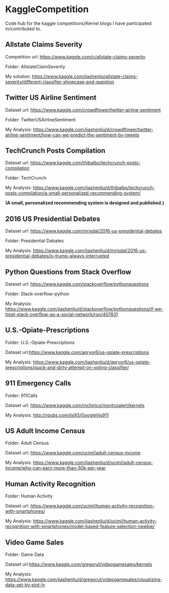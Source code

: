 # KaggleCompetition
Code hub for the kaggle competitions/Kernel blogs I have participated in/contributed to.

## Allstate Claims Severity

Competition url: https://www.kaggle.com/c/allstate-claims-severity

Folder: AllstateClaimSeverity

My solution: https://www.kaggle.com/jiashenliu/allstate-claims-severity/different-classifier-showcase-and-question

## Twitter US Airline Sentiment

Dataset url: https://www.kaggle.com/crowdflower/twitter-airline-sentiment

Folder: TwitterUSAirlineSentiment

My Analysis: https://www.kaggle.com/jiashenliu/d/crowdflower/twitter-airline-sentiment/how-can-we-predict-the-sentiment-by-tweets

## TechCrunch Posts Compilation

Dataset url: https://www.kaggle.com/thibalbo/techcrunch-posts-compilation

Folder: TechCrunch

My Analysis: https://www.kaggle.com/jiashenliu/d/thibalbo/techcrunch-posts-compilation/a-small-personalized-recommending-system/

**(A small, personalized recommending system is designed and published.)**

## 2016 US Presidential Debates

Dataset url: https://www.kaggle.com/mrisdal/2016-us-presidential-debates

Folder: Presidential Debates

My Analysis: https://www.kaggle.com/jiashenliu/d/mrisdal/2016-us-presidential-debates/is-trump-always-interrupted

## Python Questions from Stack Overflow

Dataset url: https://www.kaggle.com/stackoverflow/pythonquestions

Folder: Stack-overflow-python

My Analysis: https://www.kaggle.com/jiashenliu/d/stackoverflow/pythonquestions/if-we-treat-stack-overflow-as-a-social-network/run/407831

## U.S.-Opiate-Prescriptions

Folder: U.S.-Opiate-Prescriptions

Dataset url:https://www.kaggle.com/apryor6/us-opiate-prescriptions

My Analysis: https://www.kaggle.com/jiashenliu/d/apryor6/us-opiate-prescriptions/quick-and-dirty-attempt-on-voting-classifier/

## 911 Emergency Calls

Folder: 911Calls

Dataset url: https://www.kaggle.com/mchirico/montcoalert/kernels

My Analysis: http://rpubs.com/ljs93/GoogleVis911

## US Adult Income Census

Folder: Adult Census

Dataset url: https://www.kaggle.com/uciml/adult-census-income

My Analysis: https://www.kaggle.com/jiashenliu/d/uciml/adult-census-income/who-can-earn-more-than-50k-per-year

## Human Activity Recognition

Folder: Human Activity

Dataset url: https://www.kaggle.com/uciml/human-activity-recognition-with-smartphones/

My Analysis: https://www.kaggle.com/jiashenliu/d/uciml/human-activity-recognition-with-smartphones/model-based-feature-selection-newbie/

## Video Game Sales

Folder: Game Data

Dataset url:https://www.kaggle.com/gregorut/videogamesales/kernels

My Analysis: https://www.kaggle.com/jiashenliu/d/gregorut/videogamesales/visualizing-data-set-by-plot-ly
